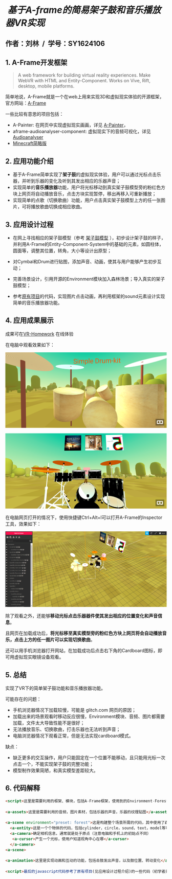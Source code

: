 #  _基于A-frame的简易架子鼓和音乐播放器VR实现_

## 作者：刘林  /&nbsp;  学号：SY1624106

## 1. A-Frame开发框架
> A web framework for building virtual reality experiences. Make WebVR with HTML and Entity-Component. Works on Vive, Rift, desktop, mobile platforms.

简单地说，A-Frame就是一个在web上用来实现3D和虚拟现实体验的开源框架，官方网站：[A-Frame](https://aframe.io/)

一些比较有意思的项目包括：
* A-Painter: 在网页中实现虚拟现实画画，详见 [A-Painter](https://github.com/aframevr/a-painter)，
* aframe-audioanalyser-component: 虚拟现实下的音频可视化，详见 [Audioanalyser](https://github.com/ngokevin/kframe/tree/master/components/audioanalyser/)
* [Minecraft简略版](https://css-tricks.com/minecraft-webvr-html-using-frame/)

## 2. 应用功能介绍
- 基于A-Frame简单实现了**架子鼓**的虚拟现实体验，用户可以通过光标点击乐器，并听到乐器的变化及听到其发出相应的乐器声音；
- 实现简单的**音乐播放器**功能，用户将光标移动到真实架子鼓模型旁的粉红色方块上网页将自动播放音乐，点击方块实现暂停，移出再移入可重新播放；
- 实现简单的点歌（切换歌曲）功能，用户点击真实架子鼓模型上方的任一张图片，可将播放歌曲切换成相应歌曲。

## 3. 应用设计过程
* 在网上寻找相应的架子鼓模型（参考 [架子鼓模型](https://sketchfab.com/models/3ed0f09afae546c3b6b2ac6816259b5b) ），初步设计架子鼓的样子，并利用A-Frame的Entity-Component-System中的基础的元素，如圆柱体，圆面等，调整其位置，转角，大小等设计出原型；

* 对Cymbal和Drum进行贴图，添加声音、动画，使其与用户能够产生初步互动；

* 完善场景设计，引用开源的Environment模块加入森林场景；导入真实的架子鼓模型；

* 参考[原有项目](https://bird-error.glitch.me/)的代码，实现图片点击动画，再利用框架的sound元素设计实现简单的音乐播放器功能。

## 4. 应用成果展示
成果可在[VR-Homework](https://vr-homework.glitch.me/) 在线体验

在电脑中观看效果如下：

![pic1](https://github.com/Joelliu/vr-homework/blob/master/result/pic1.png?raw=true)

![pic2](https://github.com/Joelliu/vr-homework/blob/master/result/pic4.png?raw=true)

在电脑网页打开的情况下，使用快捷键Ctrl+Alt+I可以打开A-Frame的Inspector工具，效果如下：

![pic3](https://github.com/Joelliu/vr-homework/blob/master/result/pic5.png?raw=true)

除了观看之外，还能够**移动光标点击乐器器件使其发出相应的位置变化和声音信息**。

且网页在加载成功后，**将光标移至真实模型旁的粉红色方块上网页将会自动播放音乐，点击上方的任一图片可以实现切换歌曲**。

还可以用手机浏览器打开网站，在加载成功后点击右下角的Cardboard图标，即可用虚拟现实眼镜设备观看。

## 5. 总结
实现了VR下的简单架子鼓功能和音乐播放器功能。

可能存在的问题：
+ 手机浏览器情况下加载较慢，可能是 glitch.com 网页的原因；
+ 加载出来的场景观看时移动反应很慢，Environment模块、音频、图片都需要加载，文件太大导致性能不是很好；
+ 无法播放音乐、切换歌曲，打击乐器也无法听到声音；
+ 电脑浏览器情况下观看正常，但是无法实现cardboard模式。

缺点：
- 缺乏更多的交互操作，用户只能固定在一个位置不能移动，且只能用光标一次点击一个，不能实现架子鼓的完整功能；
- 模型制作效果简陋，和真实模型差距较大。

## 6. 代码解释

```html
<script>这里是需要利用的框架、模块，包括A-Frame框架，使用到的Environment-Forest模块</script>

<a-assets>这里是需要利用的音频，图片素材，包括乐器的声音，乐器的纹理贴图</a-assets>

<a-scene environment="preset: forest">这是构建整个场景所需的代码，其中使用了森林场景
  <a-entity>这是一个个物体的代码，包括cylinder，circle，sound，text，model等可以看作是entity，所有这些都写在scene代码中间</a-entity>
  <a-camera>确定相机信息，通常就是处于原点（注意电脑和手机上的初始点不同）
   <a-cursor>产生一个光标，使用户知道视角中心在哪</a-cursor>
  </a-camera>
<a-scene>
  
<a-animation>这里是实现动画和互动的功能，包括击鼓发出声音，以及鼓位置、转动变化</a-animation>
  
<script>最后的javascript代码参考了原有项目(见应用设计过程介绍)的一些代码（初学者并不熟悉javascript）,增强应用互动特性（点击图片的动画效果），并结合框架设计实现音乐的播放、暂停、切换歌曲功能</script>
```
